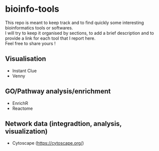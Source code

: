# bioinfo-tools

This repo is meant to keep track and to find quickly some interesting bioinformatics tools or softwares.  
I will try to keep it organised by sections, to add a brief description and to provide a link for each tool that I report here.  
Feel free to share yours !

## Visualisation
- Instant Clue
- Venny

## GO/Pathway analysis/enrichment
- EnrichR
- Reactome

## Network data (integradtion, analysis, visualization)
- Cytoscape (https://cytoscape.org/)
